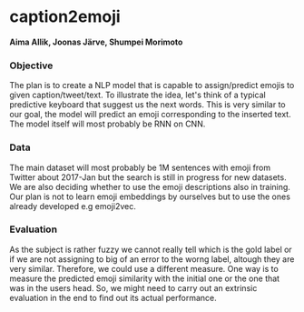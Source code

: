 # caption2emoji
**Aima Allik, Joonas Järve, Shumpei Morimoto**

### Objective
The plan is to create a NLP model that is capable to assign/predict emojis to given caption/tweet/text. 
To illustrate the idea, let's think of a typical predictive keyboard that suggest us the next words. This is very similar to our goal, the model will predict an emoji corresponding to the inserted text. The model itself will most probably be RNN on CNN.

### Data
The main dataset will most probably be 1M sentences with emoji from Twitter about 2017-Jan but the search is still in progress for new datasets. We are also deciding whether to use the emoji descriptions also in training. Our plan is not to learn emoji embeddings by ourselves but to use the ones already developed e.g emoji2vec. 

### Evaluation
As the subject is rather fuzzy we cannot really tell which is the gold label or if we are not assigning to big of an error to the worng label, altough they are very similar. Therefore, we could use a different measure. One way is to measure the predicted emoji similarity with the initial one or the one that was in the users head. So, we might need to carry out an extrinsic evaluation in the end to find out its actual performance.
